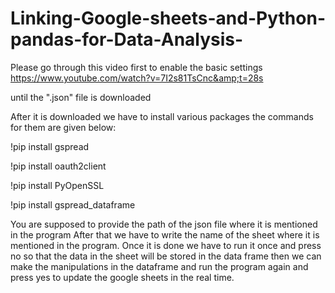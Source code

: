 # Linking-Google-sheets-and-Python-pandas-for-Data-Analysis-



Please go through this video first to enable the basic settings
https://www.youtube.com/watch?v=7I2s81TsCnc&amp;t=28s

until the ".json" file is downloaded

After it is downloaded we have to install various packages the commands for them are given below:

!pip install gspread

!pip install oauth2client

!pip install PyOpenSSL

!pip install gspread_dataframe


You are supposed to provide the path of the json file where it is mentioned in the program
After that we have to write the name of the sheet where it is mentioned in the program.
Once it is done we have to run it once and press no so that the data in the sheet will be stored in the data frame
then we can make the manipulations in the dataframe and run the program again and press yes to update the google sheets in the real time.



